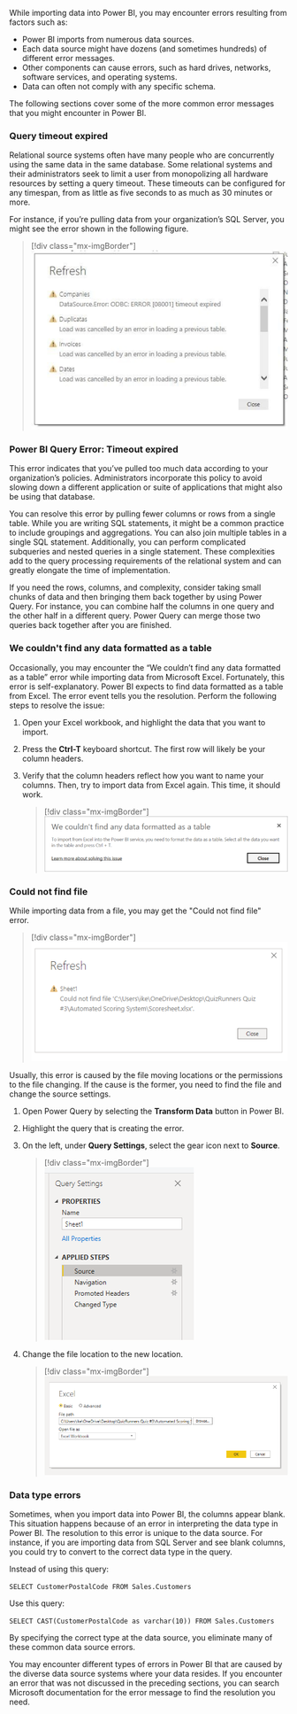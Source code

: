 While importing data into Power BI, you may encounter errors resulting from factors such as:

- Power BI imports from numerous data sources.
- Each data source might have dozens (and sometimes hundreds) of different error messages.
- Other components can cause errors, such as hard drives, networks, software services, and operating systems.
- Data can often not comply with any specific schema.

The following sections cover some of the more common error messages that you might encounter in Power BI.

### Query timeout expired 

Relational source systems often have many people who are concurrently using the same data in the same database. Some relational systems and their administrators seek to limit a user from monopolizing all hardware resources by setting a query timeout. These timeouts can be configured for any timespan, from as little as five seconds to as much as 30 minutes or more. 

For instance, if you’re pulling data from your organization’s SQL Server, you might see the error shown in the following figure.

> [!div class="mx-imgBorder"]
> [![data import errors for query timeout](../media/9-data-import-query-timeout-ss.png)](../media/9-data-import-query-timeout-ss.png#lightbox)

### Power BI Query Error: Timeout expired

This error indicates that you’ve pulled too much data according to your organization’s policies. Administrators incorporate this policy to avoid slowing down a different application or suite of applications that might also be using that database. 

You can resolve this error by pulling fewer columns or rows from a single table. While you are writing SQL statements, it might be a common practice to include groupings and aggregations. You can also join multiple tables in a single SQL statement. Additionally, you can perform complicated subqueries and nested queries in a single statement. These complexities add to the query processing requirements of the relational system and can greatly elongate the time of implementation. 

If you need the rows, columns, and complexity, consider taking small chunks of data and then bringing them back together by using Power Query. For instance, you can combine half the columns in one query and the other half in a different query. Power Query can merge those two queries back together after you are finished.

### We couldn't find any data formatted as a table 

Occasionally, you may encounter the “We couldn’t find any data formatted as a table” error while importing data from Microsoft Excel. Fortunately, this error is self-explanatory. Power BI expects to find data formatted as a table from Excel. The error event tells you the resolution. Perform the following steps to resolve the issue:

1. Open your Excel workbook, and highlight the data that you want to import. 
1. Press the **Ctrl-T** keyboard shortcut. The first row will likely be your column headers. 
1. Verify that the column headers reflect how you want to name your columns. Then, try to import data from Excel again. This time, it should work.

	> [!div class="mx-imgBorder"]
	> [![Power BI Excel error: We couldn't find any data formatted as a table](../media/9-format-as-table-excel-ss.png)](../media/9-format-as-table-excel-ss.png#lightbox)

### Could not find file 

While importing data from a file, you may get the "Could not find file" error.   

> [!div class="mx-imgBorder"]
> [![The Could not find file error screen](../media/9-file-location-ss.png)](../media/9-file-location-ss.png#lightbox)

Usually, this error is caused by the file moving locations or the permissions to the file changing. If the cause is the former, you need to find the file and change the source settings. 

1. Open Power Query by selecting the **Transform Data** button in Power BI. 
1. Highlight the query that is creating the error. 
1. On the left, under **Query Settings**, select the gear icon next to **Source**.

	> [!div class="mx-imgBorder"]
	> [![The query settings pane](../media/9-query-changes-ss.png)](../media/9-query-changes-ss.png#lightbox)

1. Change the file location to the new location.  

	> [!div class="mx-imgBorder"]
	> [![The file location settings pane](../media/9-file-location-new-location-ss.png)](../media/9-file-location-new-location-ss.png#lightbox)

### Data type errors 

Sometimes, when you import data into Power BI, the columns appear blank. This situation happens because of an error in interpreting the data type in Power BI. The resolution to this error is unique to the data source. For instance, if you are importing data from SQL Server and see blank columns, you could try to convert to the correct data type in the query. 

Instead of using this query:

```SELECT CustomerPostalCode FROM Sales.Customers```
 
Use this query:

```SELECT CAST(CustomerPostalCode as varchar(10)) FROM Sales.Customers```
 
By specifying the correct type at the data source, you eliminate many of these common data source errors.

You may encounter different types of errors in Power BI that are caused by the diverse data source systems where your data resides. If you encounter an error that was not discussed in the preceding sections, you can search Microsoft documentation for the error message to find the resolution you need.